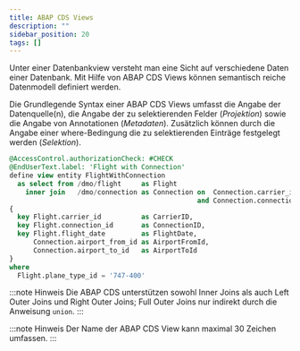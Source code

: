 ```yaml
---
title: ABAP CDS Views
description: ""
sidebar_position: 20
tags: []
---
```


Unter einer Datenbankview versteht man eine Sicht auf verschiedene Daten einer Datenbank. Mit Hilfe von ABAP CDS Views können semantisch reiche Datenmodell definiert werden.

Die Grundlegende Syntax einer ABAP CDS Views umfasst die Angabe der Datenquelle(n), die Angabe der zu selektierenden Felder (_Projektion_) sowie die Angabe von Annotationen (_Metadaten_). Zusätzlich können durch die Angabe einer where-Bedingung die zu selektierenden Einträge festgelegt werden (_Selektion_).

```sql showLineNumbers
@AccessControl.authorizationCheck: #CHECK
@EndUserText.label: 'Flight with Connection'
define view entity FlightWithConnection
  as select from /dmo/flight     as Flight
    inner join   /dmo/connection as Connection on  Connection.carrier_id = Flight.carrier_id
                                               and Connection.connection_id = Flight.connection_id
{
  key Flight.carrier_id          as CarrierID,
  key Flight.connection_id       as ConnectionID,
  key Flight.flight_date         as FlightDate,
      Connection.airport_from_id as AirportFromId,
      Connection.airport_to_id   as AirportToId
}
where
  Flight.plane_type_id = '747-400'
```

:::note Hinweis
Die ABAP CDS unterstützen sowohl Inner Joins als auch Left Outer Joins und Right Outer Joins; Full Outer Joins nur indirekt durch die Anweisung `union`.
:::

:::note Hinweis
Der Name der ABAP CDS View kann maximal 30 Zeichen umfassen.
:::
